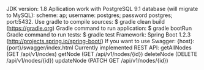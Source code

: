 JDK version: 1.8
Apllication work with PostgreSQL 9.1 database (will migrate to MySQL):
	scheme: ap; 
	username: postgres; 
	password postgres; 
	port:5432.
Use gradle to compile sources: 
	$ gradle clean build (https://gradle.org)
Gradle command to run application:
	$ gradle bootRun
Gradle command to run tests:
	$ gradle test
Framework:
	Spring Boot 1.2.3 (http://projects.spring.io/spring-boot/)
If you want to use Swagger:
	{host}:{port}/swagger/index.html
Currently implemented REST API:
	getAllNodes (GET /api/v1/nodes)
	getNode (GET /api/v1/nodes/{id})
	deleteNode (DELETE /api/v1/nodes/{id})
	updateNode (PATCH GET /api/v1/nodes/{id})